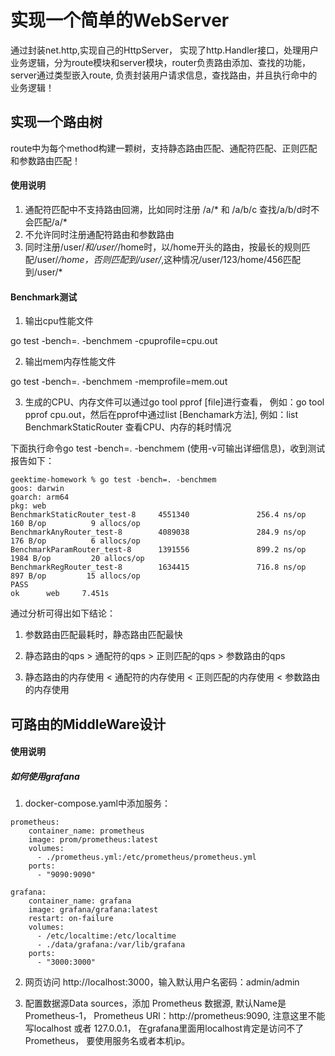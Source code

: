 # 实现一个简单的WebServer
通过封装net.http,实现自己的HttpServer， 实现了http.Handler接口，处理用户业务逻辑，分为route模块和server模块，router负责路由添加、查找的功能， server通过类型嵌入route, 负责封装用户请求信息，查找路由，并且执行命中的业务逻辑！


## 实现一个路由树
route中为每个method构建一颗树，支持静态路由匹配、通配符匹配、正则匹配和参数路由匹配！
#### 使用说明

1.  通配符匹配中不支持路由回溯，比如同时注册 /a/* 和 /a/b/c 查找/a/b/d时不会匹配/a/*
2.  不允许同时注册通配符路由和参数路由
3.  同时注册/user/*和/user/*/home时，以/home开头的路由，按最长的规则匹配/user/*/home，否则匹配到/user/*,这种情况/user/123/home/456匹配到/user/*

#### Benchmark测试
1. 输出cpu性能文件

go test -bench=. -benchmem -cpuprofile=cpu.out

2. 输出mem内存性能文件

go test -bench=. -benchmem -memprofile=mem.out

3. 生成的CPU、内存文件可以通过go tool pprof [file]进行查看， 例如：go tool pprof cpu.out，然后在pprof中通过list [Benchamark方法], 例如：list BenchmarkStaticRouter  查看CPU、内存的耗时情况


下面执行命令go test -bench=. -benchmem (使用-v可输出详细信息)，收到测试报告如下：
```
geektime-homework % go test -bench=. -benchmem
goos: darwin
goarch: arm64
pkg: web
BenchmarkStaticRouter_test-8     4551340               256.4 ns/op           160 B/op          9 allocs/op
BenchmarkAnyRouter_test-8        4089038               284.9 ns/op           176 B/op          6 allocs/op
BenchmarkParamRouter_test-8      1391556               899.2 ns/op          1984 B/op         20 allocs/op
BenchmarkRegRouter_test-8        1634415               716.8 ns/op           897 B/op         15 allocs/op
PASS
ok      web     7.451s

```
通过分析可得出如下结论：

1. 参数路由匹配最耗时，静态路由匹配最快

2. 静态路由的qps > 通配符的qps > 正则匹配的qps > 参数路由的qps

3. 静态路由的内存使用 < 通配符的内存使用 < 正则匹配的内存使用 < 参数路由的内存使用

## 可路由的MiddleWare设计

#### 使用说明

##### 如何使用grafana

1) docker-compose.yaml中添加服务：
```
prometheus:
    container_name: prometheus
    image: prom/prometheus:latest
    volumes:
      - ./prometheus.yml:/etc/prometheus/prometheus.yml
    ports:
      - "9090:9090"

grafana:
    container_name: grafana
    image: grafana/grafana:latest
    restart: on-failure
    volumes:
      - /etc/localtime:/etc/localtime
      - ./data/grafana:/var/lib/grafana
    ports:
      - "3000:3000"
```

2) 网页访问 http://localhost:3000，输入默认用户名密码：admin/admin

3) 配置数据源Data sources，添加 Prometheus 数据源, 默认Name是Prometheus-1， Prometheus URl：http://prometheus:9090, 注意这里不能写localhost 或者 127.0.0.1， 在grafana里面用localhost肯定是访问不了Prometheus， 要使用服务名或者本机ip。
